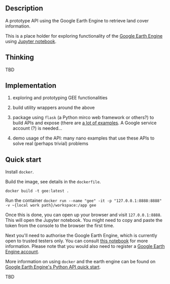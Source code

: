 ## Description

A prototype API using the Google Earth Engine to retrieve land cover information.

This is a place holder for exploring functionality of the [Google Earth Engine](https://earthengine.google.com) using [Jupyter notebook](https://jupyter.org).

## Thinking

TBD


## Implementation

1. exploring and prototyping GEE functionalities

2. build utility wrappers around the above

3. package using `flask` (a Python mirco web framework or others?) to build APIs and expose (there are [a lot of examples](https://github.com/google/earthengine-api/tree/master/demos). A Google service account (?) is needed...

4. demo usage of the API: many nano examples that use these APIs to solve real (perhaps trivial) problems


## Quick start

Install `docker`.

Build the image, see details in the `dockerfile`.

`docker build -t gee:latest .`

Run the container
`docker run --name "gee" -it -p "127.0.0.1:8888:8888" -v ~{local work path}/workspace:/app gee`

Once this is done, you can open up your browser and visit `127.0.0.1:8888`. This will open the Jupyter notebook. You might need to copy and paste the token from the console to the browser the first time.

Next you'll need to authorise the Google Earth Engine, which is currently open to trusted testers only. You can consult [this notebook](https://github.com/google/earthengine-api/blob/master/python/examples/ipynb/authorize_notebook_server.ipynb) for more information.
Please note that you would also need to register a [Google Earth Engine account](https://code.earthengine.google.com/).

More information on using `docker` and the earth engine can be found on [Google Earth Engine's Python API quick start](https://developers.google.com/earth-engine/python_install-datalab-local).


TBD



